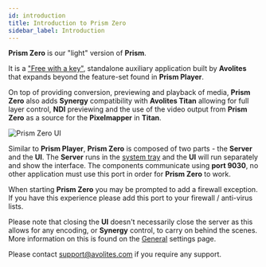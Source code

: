 ```yaml
---
id: introduction
title: Introduction to Prism Zero
sidebar_label: Introduction
---
```


**Prism Zero** is our "light" version of **Prism**. 

It is a ["Free with a key"](../licensing), standalone auxiliary application built by **Avolites** that expands beyond the feature-set found in **Prism Player**. 

On top of providing conversion, previewing and playback of media, **Prism Zero** also adds **Synergy** compatibility with **Avolites Titan** allowing for full layer control, **NDI** previewing and the use of the video output from **Prism Zero** as a source for the **Pixelmapper** in **Titan**.

![Prism Zero UI](/prismdocs/images/prism-zero-ui.png)

Similar to **Prism Player**, **Prism Zero** is composed of two parts - the **Server** and the **UI**. The **Server** runs in the [system tray](./quick-start/system-tray.md) and the **UI** will run separately and show the interface. The components communicate using **port 9030**, no other application must use this port in order for **Prism Zero** to work. 

When starting **Prism Zero** you may be prompted to add a firewall exception. If you have this experience please add this port to your firewall / anti-virus lists.

Please note that closing the **UI** doesn't necessarily close the server as this allows for any encoding, or **Synergy** control, to carry on behind the scenes. More information on this is found on the [General](./settings/settings-general) settings page.

Please contact <a href="mailto:support@avolites.com?subject=Prism%20Zero:">support@avolites.com</a> if you require any support.
